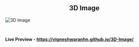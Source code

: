 <h2 align = "center">3D Image</h2>

![3D Image](https://user-images.githubusercontent.com/122967566/213343499-537b27b6-c0f5-48f6-8716-68196aab5db2.png)

<br>

**Live Preview - https://vigneshwaranhn.github.io/3D-Image/**
